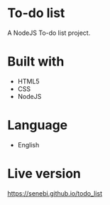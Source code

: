 # To-do list
A NodeJS To-do list project.

# Built with

- HTML5
- CSS
- NodeJS

# Language
- English

# Live version
https://senebi.github.io/todo_list
